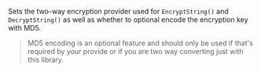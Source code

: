 ﻿Sets the two-way encryption provider used for `EncryptString()` and `DecryptString()` as well as whether to optional encode the encryption key with MD5.> MD5 encoding is an optional feature and should only be used if that's required by your provide or if you are two way converting just with this library.